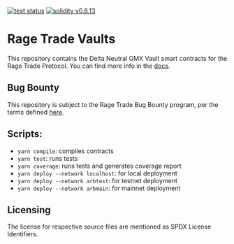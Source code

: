 <p>
    <a href="https://github.com/RageTrade/vaults/actions"><img alt="test status" src="https://github.com/RageTrade/vaults/actions/workflows/tests.yml/badge.svg"></a>
    <a href="https://solidity.readthedocs.io/en/v0.8.17/"><img alt="solidity v0.8.13" src="https://badgen.net/badge/solidity/v0.8.17/blue"></a>
</p>

# Rage Trade Vaults

This repository contains the Delta Neutral GMX Vault smart contracts for the Rage Trade Protocol. You can find more info in the [docs](https://docs.rage.trade/4TdI-overview).

## Bug Bounty

This repository is subject to the Rage Trade Bug Bounty program, per the terms defined [here](./BUG_BOUNTY.md).

## Scripts:

- `yarn compile`: compiles contracts
- `yarn test`: runs tests
- `yarn coverage`: runs tests and generates coverage report
- `yarn deploy --network localhost`: for local deployment
- `yarn deploy --network arbtest`: for testnet deployment
- `yarn deploy --network arbmain`: for mainnet deployment

## Licensing

The license for respective source files are mentioned as SPDX License Identifiers.